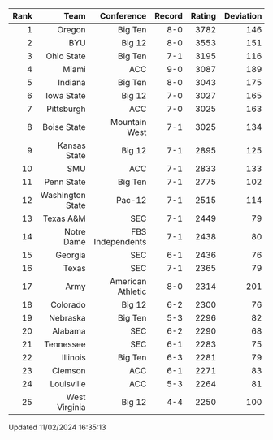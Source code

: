 | Rank  | Team                 | Conference           | Record   | Rating | Deviation |
| ---:  | ---:                 | ---:                 | ---:     | ---:   | ---:      |
| 1     | Oregon               | Big Ten              | 8-0      | 3782   | 146       |
| 2     | BYU                  | Big 12               | 8-0      | 3553   | 151       |
| 3     | Ohio State           | Big Ten              | 7-1      | 3195   | 116       |
| 4     | Miami                | ACC                  | 9-0      | 3087   | 189       |
| 5     | Indiana              | Big Ten              | 8-0      | 3043   | 175       |
| 6     | Iowa State           | Big 12               | 7-0      | 3027   | 165       |
| 7     | Pittsburgh           | ACC                  | 7-0      | 3025   | 163       |
| 8     | Boise State          | Mountain West        | 7-1      | 3025   | 134       |
| 9     | Kansas State         | Big 12               | 7-1      | 2895   | 125       |
| 10    | SMU                  | ACC                  | 7-1      | 2833   | 133       |
| 11    | Penn State           | Big Ten              | 7-1      | 2775   | 102       |
| 12    | Washington State     | Pac-12               | 7-1      | 2515   | 114       |
| 13    | Texas A&M            | SEC                  | 7-1      | 2449   | 79        |
| 14    | Notre Dame           | FBS Independents     | 7-1      | 2438   | 80        |
| 15    | Georgia              | SEC                  | 6-1      | 2436   | 76        |
| 16    | Texas                | SEC                  | 7-1      | 2365   | 79        |
| 17    | Army                 | American Athletic    | 8-0      | 2314   | 201       |
| 18    | Colorado             | Big 12               | 6-2      | 2300   | 76        |
| 19    | Nebraska             | Big Ten              | 5-3      | 2296   | 82        |
| 20    | Alabama              | SEC                  | 6-2      | 2290   | 68        |
| 21    | Tennessee            | SEC                  | 6-1      | 2283   | 75        |
| 22    | Illinois             | Big Ten              | 6-3      | 2281   | 79        |
| 23    | Clemson              | ACC                  | 6-1      | 2271   | 83        |
| 24    | Louisville           | ACC                  | 5-3      | 2264   | 81        |
| 25    | West Virginia        | Big 12               | 4-4      | 2250   | 100       |

Updated 11/02/2024 16:35:13
